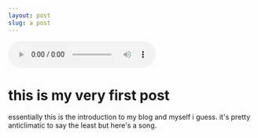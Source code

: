 ```yaml
---
layout: post
slug: a post
---
```

<audio
        controls autoplay
        src="https://github.com/bopling/bopling.github.io/blob/gh-pages/docs/audio/thelessiknowthebetter.mp3?raw=true">
            <a href="https://github.com/bopling/bopling.github.io/blob/gh-pages/docs/audio/thelessiknowthebetter.mp3?raw=true">
                Download audio
            </a>
</audio>

# this is my very first post

essentially this is the introduction to my blog and myself i guess. it's pretty anticlimatic to say the least but here's a song.

